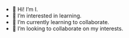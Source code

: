 - 👋 Hi! I’m I.
- 👀 I’m interested in learning.
- 🌱 I’m currently learning to collaborate.
- 💞️ I’m looking to collaborate on my interests.

<!---
MoosePath/MoosePath is a ✨ special ✨ repository because its `README.md` (this file) appears on your GitHub profile.
You can click the Preview link to take a look at your changes.
--->
